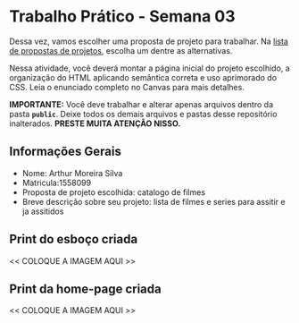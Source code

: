 # Trabalho Prático - Semana 03

Dessa vez, vamos escolher uma proposta de projeto para trabalhar. Na [lista de propostas de projetos](propostas-projetos.md), escolha um dentre as alternativas.

Nessa atividade, você deverá montar a página inicial do projeto escolhido, a organização do HTML aplicando semântica correta e uso aprimorado do CSS. Leia o enunciado completo no Canvas para mais detalhes.

**IMPORTANTE:** Você deve trabalhar e alterar apenas arquivos dentro da pasta **`public`**. Deixe todos os demais arquivos e pastas desse repositório inalterados. **PRESTE MUITA ATENÇÃO NISSO.**

## Informações Gerais

- Nome: Arthur Moreira Silva
- Matricula:1558099
- Proposta de projeto escolhida: catalogo de filmes 
- Breve descrição sobre seu projeto: lista de filmes e series para assitir e ja assitidos 



## Print do esboço criada

<<  COLOQUE A IMAGEM AQUI >>


## Print da home-page criada

<<  COLOQUE A IMAGEM AQUI >>
